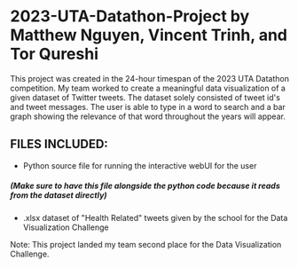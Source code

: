 # 2023-UTA-Datathon-Project by Matthew Nguyen, Vincent Trinh, and Tor Qureshi

This project was created in the 24-hour timespan of the 2023 UTA Datathon competition. My team worked to create a meaningful data visualization of a given dataset of Twitter tweets. The dataset solely consisted of tweet id's and tweet messages. The user is able to type in a word to search and a bar graph showing the relevance of that word throughout the years will appear.

## FILES INCLUDED: 
  - Python source file for running the interactive webUI for the user
  ##### (Make sure to have this file alongside the python code because it reads from the dataset directly)
  - .xlsx dataset of "Health Related" tweets given by the school for the Data Visualization Challenge 
  
Note: This project landed my team second place for the Data Visualization Challenge.
